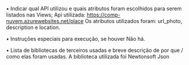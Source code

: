 • Indicar qual API utilizou e quais atributos foram escolhidos para serem listados nas Views;
Api utilizada: https://comp-nuvem.azurewebsites.net/place
Os atributos utilizados foram: url_photo, description e location.


• Instruções especiais para execução, se houver
Não há.


• Lista de bibliotecas de terceiros usadas e breve descrição de por que / como elas foram usadas.
A biblioteca utilizada foi Newtonsoft Json